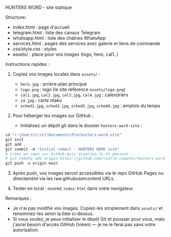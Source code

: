 HUNTERS WORD - site statique

Structure:
- index.html : page d'accueil
- telegram.html : liste des canaux Telegram
- whatsapp.html : liste des chaînes WhatsApp
- services.html : pages des services avec galerie et liens de commande
- css/style.css : styles
- assets/ : place pour vos images (logo, hero, cal1..)

Instructions rapides :
1. Copiez vos images locales dans `assets/` :
   - `hero.jpg` : arrière-plan principal
   - `logo.png` : logo (le site référence `assets/logo.png`)
   - `cal1.jpg`, `cal2.jpg`, `cal3.jpg`, `cal4.jpg` : calendriers
   - `id.jpg` : carte otaku
   - `sched1.jpg`, `sched2.jpg`, `sched3.jpg`, `sched4.jpg` : emplois du temps

2. Pour héberger les images sur GitHub :
   - Initialisez un dépôt git dans le dossier `hunters-word-site` :

```powershell
cd "c:\Users\Crist\Documents\Pro\hunters-word-site"
git init
git add .
git commit -m "Initial commit - HUNTERS WORD site"
# Créez un repo sur GitHub puis associez-le et poussez :
# git remote add origin https://github.com/<votre-compte>/hunters-word-site.git
git push -u origin main
```

3. Après push, vos images seront accessibles via le repo GitHub Pages ou directement via les raw.githubusercontent URLs.

4. Tester en local : ouvrez `index.html` dans votre navigateur.

Remarques :
- Je n'ai pas modifié vos images. Copiez-les simplement dans `assets/` et renommez-les selon la liste ci-dessus.
- Si vous voulez, je peux initialiser le dépôt Git et pousser pour vous, mais j'aurai besoin d'accès GitHub (token) — je ne le ferai pas sans votre autorisation.
